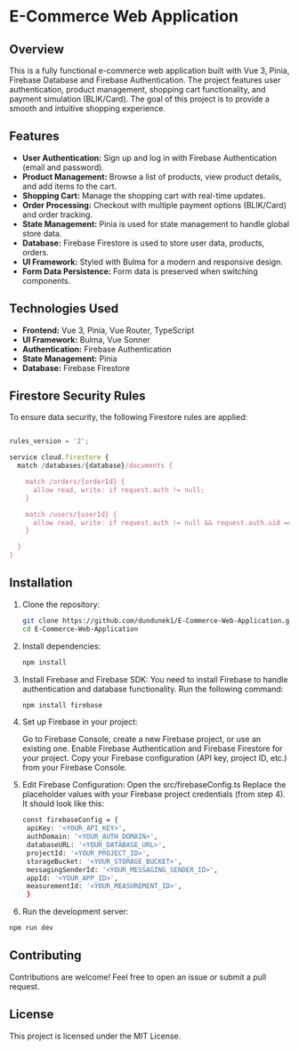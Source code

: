 # E-Commerce Web Application

## Overview
This is a fully functional e-commerce web application built with Vue 3, Pinia, Firebase Database and Firebase Authentication. The project features user authentication, product management, shopping cart functionality, and payment simulation (BLIK/Card). The goal of this project is to provide a smooth and intuitive shopping experience.

## Features
- **User Authentication:** Sign up and log in with Firebase Authentication (email and password).
- **Product Management:** Browse a list of products, view product details, and add items to the cart.
- **Shopping Cart:** Manage the shopping cart with real-time updates.
- **Order Processing:** Checkout with multiple payment options (BLIK/Card) and order tracking.
- **State Management:** Pinia is used for state management to handle global store data.
- **Database:** Firebase Firestore is used to store user data, products, orders.
- **UI Framework:** Styled with Bulma for a modern and responsive design.
- **Form Data Persistence:** Form data is preserved when switching components.

## Technologies Used
- **Frontend:** Vue 3, Pinia, Vue Router, TypeScript
- **UI Framework:** Bulma, Vue Sonner
- **Authentication:** Firebase Authentication
- **State Management:** Pinia
- **Database:** Firebase Firestore

## Firestore Security Rules
To ensure data security, the following Firestore rules are applied:
```javascript

rules_version = '2';

service cloud.firestore {
  match /databases/{database}/documents {

    match /orders/{orderId} {
      allow read, write: if request.auth != null;
    }

    match /users/{userId} {
      allow read, write: if request.auth != null && request.auth.uid == userId;
    }

  }
}
```

## Installation
1. Clone the repository:
   ```sh
   git clone https://github.com/dundunek1/E-Commerce-Web-Application.git
   cd E-Commerce-Web-Application
   ```
2. Install dependencies:
   ```sh
   npm install
   ```
3. Install Firebase and Firebase SDK: You need to install Firebase to handle authentication and database functionality. Run the following command:
   ```sh
   npm install firebase
   ```
4. Set up Firebase in your project:

   Go to Firebase Console, create a new Firebase project, or use an existing one.
   Enable Firebase Authentication and Firebase Firestore for your project.
   Copy your Firebase configuration (API key, project ID, etc.) from your Firebase Console.

5. Edit Firebase Configuration:
   Open the src/firebaseConfig.ts
   Replace the placeholder values with your Firebase project credentials (from step 4). It should look like this:
   ```sh
   const firebaseConfig = {
    apiKey: '<YOUR_API_KEY>',
    authDomain: '<YOUR_AUTH_DOMAIN>',
    databaseURL: '<YOUR_DATABASE_URL>',
    projectId: '<YOUR_PROJECT_ID>',
    storageBucket: '<YOUR_STORAGE_BUCKET>',
    messagingSenderId: '<YOUR_MESSAGING_SENDER_ID>',
    appId: '<YOUR_APP_ID>',
    measurementId: '<YOUR_MEASUREMENT_ID>',
    }
   ```
  6. Run the development server:
   ```sh
   npm run dev
   ```
## Contributing
Contributions are welcome! Feel free to open an issue or submit a pull request.

## License
This project is licensed under the MIT License.
